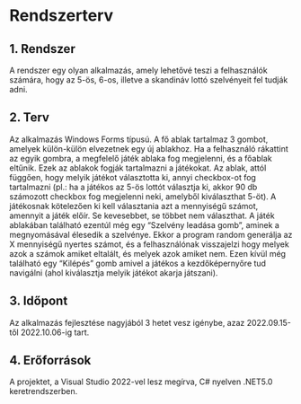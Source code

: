 # Rendszerterv

## 1. Rendszer
A rendszer egy olyan alkalmazás, amely lehetővé teszi a felhasználók számára, hogy az 5-ös, 6-os, illetve a skandináv lottó szelvényeit fel tudják adni.

## 2. Terv
Az alkalmazás Windows Forms típusú. A fő ablak tartalmaz 3 gombot, amelyek külön-külön elvezetnek egy új ablakhoz. Ha a felhasználó rákattint az egyik gombra, a megfelelő játék ablaka fog megjelenni, és a főablak eltűnik. Ezek az ablakok fogják tartalmazni a játékokat. Az ablak, attól függően, hogy melyik játékot választotta ki, annyi checkbox-ot fog tartalmazni (pl.: ha a játékos az 5-ös lottót választja ki, akkor 90 db számozott checkbox fog megjelenni neki, amelyből kiválaszthat 5-öt). A játékosnak kötelezően ki kell választania azt a mennyiségű számot, amennyit a játék előír. Se kevesebbet, se többet nem választhat. A játék ablakában található ezentúl még egy “Szelvény leadása gomb”, aminek a megnyomásával élesedik a szelvénye. Ekkor a program random generálja az X mennyiségű nyertes számot, és a felhasználónak visszajelzi hogy melyek azok a számok amiket eltalált, és melyek azok amiket nem. Ezen kívül még található egy “Kilépés” gomb amivel a játékos a kezdőképernyőre tud navigálni (ahol kiválasztja melyik játékot akarja játszani).

## 3. Időpont
Az alkalmazás fejlesztése nagyjából 3 hetet vesz igénybe, azaz 2022.09.15-től 2022.10.06-ig tart.

## 4. Erőforrások
A projektet, a Visual Studio 2022-vel lesz megírva, C# nyelven .NET5.0 keretrendszerben.
